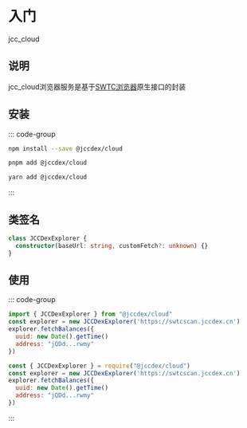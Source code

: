 # 入门

jcc_cloud

## 说明

jcc_cloud浏览器服务是基于[SWTC浏览器](https://swtcscan.jccdex.cn/)原生接口的封装

## 安装

::: code-group

```sh [npm]
npm install --save @jccdex/cloud
```

```sh [pnpm]
pnpm add @jccdex/cloud
```

```sh [yarn]
yarn add @jccdex/cloud
```

:::

## 类签名

```typescript
class JCCDexExplorer {
  constructor(baseUrl: string, customFetch?: unknown) {}
}
```

## 使用

::: code-group

``` javascript [ES Mdoule]
import { JCCDexExplorer } from "@jccdex/cloud"
const explorer = new JCCDexExplorer('https://swtcscan.jccdex.cn')
explorer.fetchBalances({
  uuid: new Date().getTime()
  address: "jQDd...rwmy"
})
```

```javascript [Commonjs]
const { JCCDexExplorer } = require("@jccdex/cloud")
const explorer = new JCCDexExplorer('https://swtcscan.jccdex.cn')
explorer.fetchBalances({
  uuid: new Date().getTime()
  address: "jQDd...rwmy"
})
```

:::
